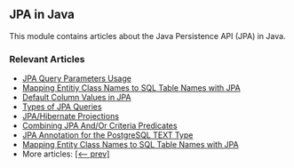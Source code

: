 ## JPA in Java

This module contains articles about the Java Persistence API (JPA) in Java.

### Relevant Articles

- [JPA Query Parameters Usage](https://www.baeldung.com/jpa-query-parameters)
- [Mapping Entitiy Class Names to SQL Table Names with JPA](https://www.baeldung.com/jpa-entity-table-names)
- [Default Column Values in JPA](https://www.baeldung.com/jpa-default-column-values)
- [Types of JPA Queries](https://www.baeldung.com/jpa-queries)
- [JPA/Hibernate Projections](https://www.baeldung.com/jpa-hibernate-projections)
- [Combining JPA And/Or Criteria Predicates](https://www.baeldung.com/jpa-and-or-criteria-predicates)
- [JPA Annotation for the PostgreSQL TEXT Type](https://www.baeldung.com/jpa-annotation-postgresql-text-type)
- [Mapping Entity Class Names to SQL Table Names with JPA](https://www.baeldung.com/jpa-mapping-single-entity-to-multiple-tables)
- More articles: [[<-- prev]](/java-jpa)
